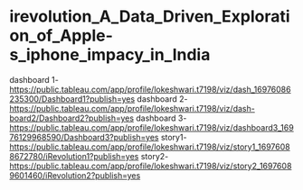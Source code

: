 # irevolution_A_Data_Driven_Exploration_of_Apple-s_iphone_impacy_in_India 
dashboard 1-https://public.tableau.com/app/profile/lokeshwari.t7198/viz/dash_16976086235300/Dashboard1?publish=yes
dashboard 2-https://public.tableau.com/app/profile/lokeshwari.t7198/viz/dash-board2/Dashboard2?publish=yes
dashboard 3-https://public.tableau.com/app/profile/lokeshwari.t7198/viz/dashboard3_16976129968590/Dashboard3?publish=yes
story1-https://public.tableau.com/app/profile/lokeshwari.t7198/viz/story1_16976088672780/iRevolution1?publish=yes
story2-https://public.tableau.com/app/profile/lokeshwari.t7198/viz/story2_16976089601460/iRevolution2?publish=yes

